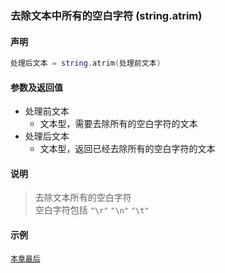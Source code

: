 ### 去除文本中所有的空白字符 \(**string\.atrim**\)


#### 声明
```lua
处理后文本 = string.atrim(处理前文本)
```


#### 参数及返回值
- 处理前文本
    - 文本型，需要去除所有的空白字符的文本
- 处理后文本
    - 文本型，返回已经去除所有的空白字符的文本


#### 说明
> 去除文本所有的空白字符  
> 空白字符包括 `"\r"` `"\n"` `"\t"`  


#### 示例  
[`本章最后`](/Handbook/ext-string/samples.md)  

